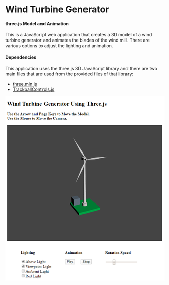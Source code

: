# Wind Turbine Generator #

#### three.js Model and Animation ####

This is a JavaScript web application that creates a 3D model of a wind turbine generator and animates the blades of the wind mill. There are various options to adjust the lighting and animation.

#### Dependencies ####

This application uses the three.js 3D JavaScript library and there are two main files that are used from the provided files of that library:

- [three.min.js](https://github.com/mrdoob/three.js/blob/master/build/three.min.js)
- [TrackballControls.js](https://github.com/mrdoob/three.js/blob/master/examples/js/controls/TrackballControls.js)
  

![image.png](/image.PNG)

